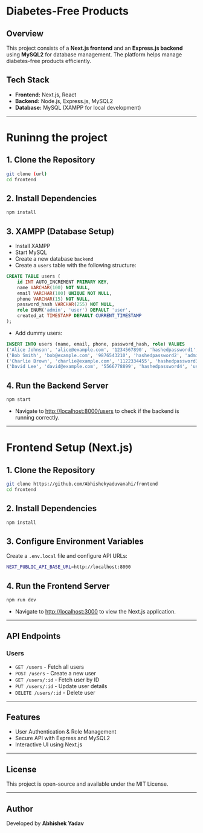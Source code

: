 # Diabetes-Free Products

## Overview
This project consists of a **Next.js frontend** and an **Express.js backend** using **MySQL2** for database management. The platform helps manage diabetes-free products efficiently.

## Tech Stack
- **Frontend:** Next.js, React
- **Backend:** Node.js, Express.js, MySQL2
- **Database:** MySQL (XAMPP for local development)

---

# Runinng the project

## 1. Clone the Repository
```sh
git clone (url)
cd frontend
```

## 2. Install Dependencies
```sh
npm install
```


## 3. XAMPP (Database Setup)
- Install XAMPP
- Start MySQL
- Create a new database `backend`
- Create a `users` table with the following structure:

```sql
CREATE TABLE users (
    id INT AUTO_INCREMENT PRIMARY KEY,
    name VARCHAR(100) NOT NULL,
    email VARCHAR(100) UNIQUE NOT NULL,
    phone VARCHAR(15) NOT NULL,
    password_hash VARCHAR(255) NOT NULL,
    role ENUM('admin', 'user') DEFAULT 'user',
    created_at TIMESTAMP DEFAULT CURRENT_TIMESTAMP
);
```

- Add dummy users:
```sql
INSERT INTO users (name, email, phone, password_hash, role) VALUES
('Alice Johnson', 'alice@example.com', '1234567890', 'hashedpassword1', 'user'),
('Bob Smith', 'bob@example.com', '9876543210', 'hashedpassword2', 'admin'),
('Charlie Brown', 'charlie@example.com', '1122334455', 'hashedpassword3', 'user'),
('David Lee', 'david@example.com', '5566778899', 'hashedpassword4', 'user');
```

## 4. Run the Backend Server
```sh
npm start
```
- Navigate to [http://localhost:8000/users](http://localhost:8000/users) to check if the backend is running correctly.

---

# Frontend Setup (Next.js)

## 1. Clone the Repository
```sh
git clone https://github.com/Abhishekyaduvanahi/frontend
cd frontend
```

## 2. Install Dependencies
```sh
npm install
```

## 3. Configure Environment Variables
Create a `.env.local` file and configure API URLs:
```sh
NEXT_PUBLIC_API_BASE_URL=http://localhost:8000
```

## 4. Run the Frontend Server
```sh
npm run dev
```
- Navigate to [http://localhost:3000](http://localhost:3000) to view the Next.js application.

---

## API Endpoints

### Users
- `GET /users` - Fetch all users
- `POST /users` - Create a new user
- `GET /users/:id` - Fetch user by ID
- `PUT /users/:id` - Update user details
- `DELETE /users/:id` - Delete user

---

## Features
- User Authentication & Role Management
- Secure API with Express and MySQL2
- Interactive UI using Next.js

---

## License
This project is open-source and available under the MIT License.

---

## Author
Developed by **Abhishek Yadav**

